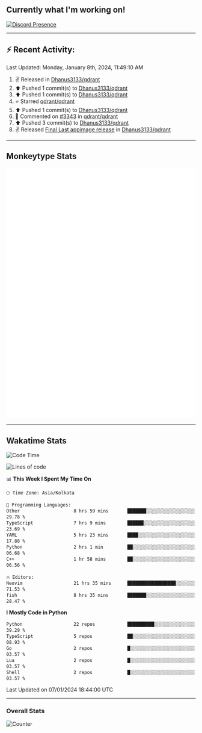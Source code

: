 ## Currently what I'm working on!
[![Discord Presence](https://lanyard.cnrad.dev/api/534981034400284712)](https://discord.com/users/534981034400284712)

---

## :zap: Recent Activity:
<!--RECENT_ACTIVITY:last_update-->
Last Updated: Monday, January 8th, 2024, 11:49:10 AM
<!--RECENT_ACTIVITY:last_update_end-->
<!--RECENT_ACTIVITY:start-->
1. ✌️ Released [](https://github.com/Dhanus3133/qdrant/releases/tag/appimage-musl) in [Dhanus3133/qdrant](https://github.com/Dhanus3133/qdrant)<br>
2. ⬆️ Pushed 1 commit(s) to [Dhanus3133/qdrant](https://github.com/Dhanus3133/qdrant)<br>
3. ⬆️ Pushed 1 commit(s) to [Dhanus3133/qdrant](https://github.com/Dhanus3133/qdrant)<br>
4. ⭐ Starred [qdrant/qdrant](https://github.com/qdrant/qdrant)<br>
5. ⬆️ Pushed 1 commit(s) to [Dhanus3133/qdrant](https://github.com/Dhanus3133/qdrant)<br>
6. 💬 Commented on [#3343](https://github.com/qdrant/qdrant/pull/3343#issuecomment-1880086144) in [qdrant/qdrant](https://github.com/qdrant/qdrant)<br>
7. ⬆️ Pushed 3 commit(s) to [Dhanus3133/qdrant](https://github.com/Dhanus3133/qdrant)<br>
8. ✌️ Released [Final Last appimage release](https://github.com/Dhanus3133/qdrant/releases/tag/new-appimage3) in [Dhanus3133/qdrant](https://github.com/Dhanus3133/qdrant)<br>
<!--RECENT_ACTIVITY:end-->

---

## Monkeytype Stats
<a href="https://monkeytype.com/profile/dhanus">
  <img src="https://raw.githubusercontent.com/Dhanus3133/Dhanus3133/monkeytype/monkeytype-pb.svg" alt="Monkeytype Profile" />
</a>

---

## Wakatime Stats
<!--START_SECTION:waka-->
![Code Time](http://img.shields.io/badge/Code%20Time-1%2C543%20hrs%2030%20mins-blue)

![Lines of code](https://img.shields.io/badge/From%20Hello%20World%20I%27ve%20Written-4.8%20million%20lines%20of%20code-blue)

📊 **This Week I Spent My Time On** 

```text
🕑︎ Time Zone: Asia/Kolkata

💬 Programming Languages: 
Other                    8 hrs 59 mins       ███████░░░░░░░░░░░░░░░░░░   29.78 % 
TypeScript               7 hrs 9 mins        ██████░░░░░░░░░░░░░░░░░░░   23.69 % 
YAML                     5 hrs 23 mins       ████░░░░░░░░░░░░░░░░░░░░░   17.88 % 
Python                   2 hrs 1 min         ██░░░░░░░░░░░░░░░░░░░░░░░   06.68 % 
C++                      1 hr 58 mins        ██░░░░░░░░░░░░░░░░░░░░░░░   06.56 % 

🔥 Editors: 
Neovim                   21 hrs 35 mins      ██████████████████░░░░░░░   71.53 % 
fish                     8 hrs 35 mins       ███████░░░░░░░░░░░░░░░░░░   28.47 % 
```

**I Mostly Code in Python** 

```text
Python                   22 repos            ██████████░░░░░░░░░░░░░░░   39.29 % 
TypeScript               5 repos             ██░░░░░░░░░░░░░░░░░░░░░░░   08.93 % 
Go                       2 repos             █░░░░░░░░░░░░░░░░░░░░░░░░   03.57 % 
Lua                      2 repos             █░░░░░░░░░░░░░░░░░░░░░░░░   03.57 % 
Shell                    2 repos             █░░░░░░░░░░░░░░░░░░░░░░░░   03.57 % 
```




 Last Updated on 07/01/2024 18:44:00 UTC
<!--END_SECTION:waka-->
---

### Overall Stats

<img src="https://moe-counter.glitch.me/get/@Dhanus3133?theme=asoul" alt="Counter" />
